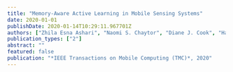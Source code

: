 ```yaml
---
title: "Memory-Aware Active Learning in Mobile Sensing Systems"
date: 2020-01-01
publishDate: 2020-01-14T10:29:11.967701Z
authors: ["Zhila Esna Ashari", "Naomi S. Chaytor", "Diane J. Cook", "Hassan Ghasemzadeh"]
publication_types: ["2"]
abstract: ""
featured: false
publication: "*IEEE Transactions on Mobile Computing (TMC)*, 2020"
---
```


